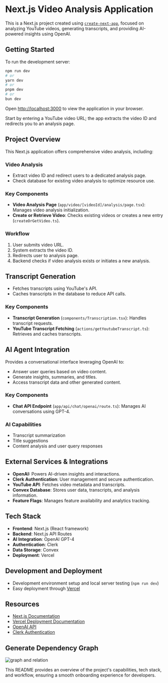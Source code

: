 # Next.js Video Analysis Application

This is a Next.js project created using [`create-next-app`](https://nextjs.org/docs/app/api-reference/cli/create-next-app), focused on analyzing YouTube videos, generating transcripts, and providing AI-powered insights using OpenAI.

## Getting Started

To run the development server:

```bash
npm run dev
# or
yarn dev
# or
pnpm dev
# or
bun dev
```

Open [http://localhost:3000](http://localhost:3000) to view the application in your browser.

Start by entering a YouTube video URL; the app extracts the video ID and redirects you to an analysis page.

## Project Overview

This Next.js application offers comprehensive video analysis, including:

### Video Analysis

- Extract video ID and redirect users to a dedicated analysis page.
- Check database for existing video analysis to optimize resource use.

### Key Components

- **Video Analysis Page** (`app/video/[videoId]/analysis/page.tsx`): Manages video analysis initialization.
- **Create or Retrieve Video**: Checks existing videos or creates a new entry (`createOrGetVideo.ts`).

### Workflow

1. User submits video URL.
2. System extracts the video ID.
3. Redirects user to analysis page.
4. Backend checks if video analysis exists or initiates a new analysis.

## Transcript Generation

- Fetches transcripts using YouTube's API.
- Caches transcripts in the database to reduce API calls.

### Key Components

- **Transcript Generation** (`components/Transcription.tsx`): Handles transcript requests.
- **YouTube Transcript Fetching** (`actions/getYoutubeTranscript.ts`): Retrieves and caches transcripts.

## AI Agent Integration

Provides a conversational interface leveraging OpenAI to:

- Answer user queries based on video content.
- Generate insights, summaries, and titles.
- Access transcript data and other generated content.

### Key Components

- **Chat API Endpoint** (`app/api/chat/openai/route.ts`): Manages AI conversations using GPT-4.

### AI Capabilities

- Transcript summarization
- Title suggestions
- Content analysis and user query responses

## External Services & Integrations

- **OpenAI:** Powers AI-driven insights and interactions.
- **Clerk Authentication**: User management and secure authentication.
- **YouTube API**: Fetches video metadata and transcripts.
- **Convex Database**: Stores user data, transcripts, and analysis information.
- **Feature Flags**: Manages feature availability and analytics tracking.

## Tech Stack

- **Frontend**: Next.js (React framework)
- **Backend**: Next.js API Routes
- **AI Integration**: OpenAI GPT-4
- **Authentication**: Clerk
- **Data Storage**: Convex
- **Deployment**: Vercel

## Development and Deployment

- Development environment setup and local server testing (`npm run dev`)
- Easy deployment through [Vercel](https://vercel.com/)

## Resources

- [Next.js Documentation](https://nextjs.org/docs)
- [Vercel Deployment Documentation](https://vercel.com/docs)
- [OpenAI API](https://platform.openai.com/docs/api-reference)
- [Clerk Authentication](https://clerk.com/docs)

## Generate Dependency Graph

![graph and relation](./public/dependency-graph.svg)


This README provides an overview of the project's capabilities, tech stack, and workflow, ensuring a smooth onboarding experience for developers.





